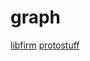 # graph

[libfirm](https://github.com/libfirm/libfirm)
[protostuff](https://github.com/protostuff/protostuff)
